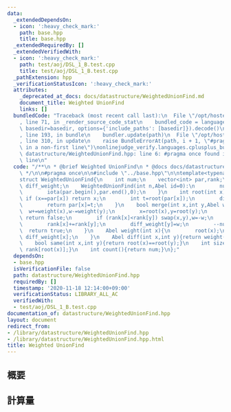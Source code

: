 ```yaml
---
data:
  _extendedDependsOn:
  - icon: ':heavy_check_mark:'
    path: base.hpp
    title: base.hpp
  _extendedRequiredBy: []
  _extendedVerifiedWith:
  - icon: ':heavy_check_mark:'
    path: test/aoj/DSL_1_B.test.cpp
    title: test/aoj/DSL_1_B.test.cpp
  _pathExtension: hpp
  _verificationStatusIcon: ':heavy_check_mark:'
  attributes:
    _deprecated_at_docs: docs/datastructure/WeightedUnionFind.md
    document_title: Weighted UnionFind
    links: []
  bundledCode: "Traceback (most recent call last):\n  File \"/opt/hostedtoolcache/Python/3.9.0/x64/lib/python3.9/site-packages/onlinejudge_verify/documentation/build.py\"\
    , line 71, in _render_source_code_stat\n    bundled_code = language.bundle(stat.path,\
    \ basedir=basedir, options={'include_paths': [basedir]}).decode()\n  File \"/opt/hostedtoolcache/Python/3.9.0/x64/lib/python3.9/site-packages/onlinejudge_verify/languages/cplusplus.py\"\
    , line 193, in bundle\n    bundler.update(path)\n  File \"/opt/hostedtoolcache/Python/3.9.0/x64/lib/python3.9/site-packages/onlinejudge_verify/languages/cplusplus_bundle.py\"\
    , line 310, in update\n    raise BundleErrorAt(path, i + 1, \"#pragma once found\
    \ in a non-first line\")\nonlinejudge_verify.languages.cplusplus_bundle.BundleErrorAt:\
    \ datastructure/WeightedUnionFind.hpp: line 6: #pragma once found in a non-first\
    \ line\n"
  code: "/**\n * @brief Weighted UnionFind\n * @docs docs/datastructure/WeightedUnionFind.md\n\
    \ */\n\n#pragma once\n\n#include \"../base.hpp\"\n\ntemplate<typename Abel>\n\
    struct WeightedUnionFind{\n    int num;\n    vector<int> par,rank;\n    vector<Abel>\
    \ diff_weight;\n    WeightedUnionFind(int n,Abel id=0):\n        num(n),par(n),rank(n,1),diff_weight(n,Abel(0)){\n\
    \        iota(par.begin(),par.end(),0);\n    }\n    int root(int x){\n       \
    \ if (x==par[x]) return x;\n        int t=root(par[x]);\n        diff_weight[x]+=diff_weight[par[x]];\n\
    \        return par[x]=t;\n    }\n    bool merge(int x,int y,Abel w){\n      \
    \  w+=weight(x),w-=weight(y);\n        x=root(x),y=root(y);\n        if (x==y)\
    \ return false;\n        if (rank[x]<rank[y]) swap(x,y),w=-w;\n        par[y]=x;\n\
    \        rank[x]+=rank[y];\n        diff_weight[y]=w;\n        --num;\n      \
    \  return true;\n    }\n    Abel weight(int x){\n        root(x);\n        return\
    \ diff_weight[x];\n    }\n    Abel diff(int x,int y){return weight(y)-weight(x);}\n\
    \    bool same(int x,int y){return root(x)==root(y);}\n    int size(int x){return\
    \ rank[root(x)];}\n    int count(){return num;}\n};"
  dependsOn:
  - base.hpp
  isVerificationFile: false
  path: datastructure/WeightedUnionFind.hpp
  requiredBy: []
  timestamp: '2020-11-18 12:14:00+09:00'
  verificationStatus: LIBRARY_ALL_AC
  verifiedWith:
  - test/aoj/DSL_1_B.test.cpp
documentation_of: datastructure/WeightedUnionFind.hpp
layout: document
redirect_from:
- /library/datastructure/WeightedUnionFind.hpp
- /library/datastructure/WeightedUnionFind.hpp.html
title: Weighted UnionFind
---
```

## 概要

## 計算量